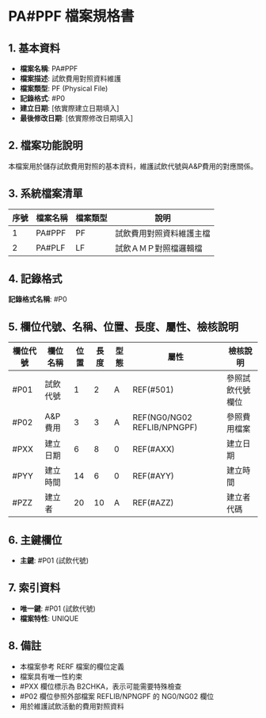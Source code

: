 # PA#PPF 檔案規格書

## 1. 基本資料
- **檔案名稱**: PA#PPF
- **檔案描述**: 試飲費用對照資料維護
- **檔案類型**: PF (Physical File)
- **記錄格式**: #P0
- **建立日期**: [依實際建立日期填入]
- **最後修改日期**: [依實際修改日期填入]

## 2. 檔案功能說明
本檔案用於儲存試飲費用對照的基本資料，維護試飲代號與A&P費用的對應關係。

## 3. 系統檔案清單
| 序號 | 檔案名稱 | 檔案類型 | 說明 |
|------|----------|----------|------|
| 1 | PA#PPF | PF | 試飲費用對照資料維護主檔 |
| 2 | PA#PLF | LF | 試飲ＡＭＰ對照檔邏輯檔 |

## 4. 記錄格式
**記錄格式名稱**: #P0

## 5. 欄位代號、名稱、位置、長度、屬性、檢核說明
| 欄位代號 | 欄位名稱 | 位置 | 長度 | 型態 | 屬性 | 檢核說明 |
|----------|----------|------|------|------|----------|----------|
| #P01 | 試飲代號 | 1 | 2 | A | REF(#501) | 參照試飲代號欄位 |
| #P02 | A&P費用 | 3 | 3 | A | REF(NG0/NG02 REFLIB/NPNGPF) | 參照費用檔案 |
| #PXX | 建立日期 | 6 | 8 | 0 | REF(#AXX) | 建立日期 |
| #PYY | 建立時間 | 14 | 6 | 0 | REF(#AYY) | 建立時間 |
| #PZZ | 建立者 | 20 | 10 | A | REF(#AZZ) | 建立者代碼 |

## 6. 主鍵欄位
- **主鍵**: #P01 (試飲代號)

## 7. 索引資料
- **唯一鍵**: #P01 (試飲代號)
- **檔案特性**: UNIQUE

## 8. 備註
- 本檔案參考 RERF 檔案的欄位定義
- 檔案具有唯一性約束
- #PXX 欄位標示為 B2CHKA，表示可能需要特殊檢查
- #P02 欄位參照外部檔案 REFLIB/NPNGPF 的 NG0/NG02 欄位
- 用於維護試飲活動的費用對照資料 